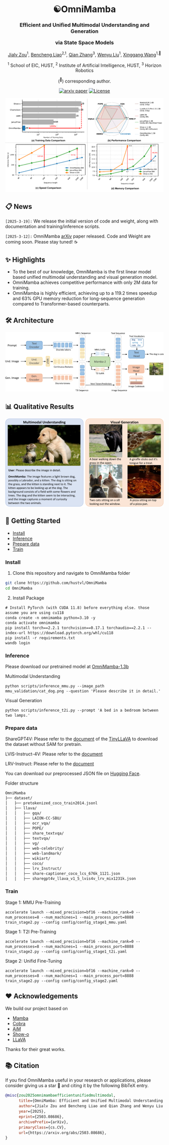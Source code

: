 <div align ="center">
<h1>☯OmniMamba </h1>
<h3>Efficient and Unified Multimodal Understanding and Generation 
  
via State Space Models</h3>

[Jialv Zou](https://github.com/Doctor-James)<sup>1</sup>, [Bencheng Liao](https://github.com/LegendBC)<sup>2,1</sup>, [Qian Zhang](https://scholar.google.com/citations?user=pCY-bikAAAAJ&hl=zh-CN)<sup>3</sup>, [Wenyu Liu](http://eic.hust.edu.cn/professor/liuwenyu/)<sup>1</sup>, [Xinggang Wang](https://xwcv.github.io/)<sup>1,📧</sup>

<sup>1</sup>  School of EIC, HUST, <sup>2</sup>  Institute of Artificial Intelligence, HUST,   <sup>3</sup> Horizon Robotics

(<sup>📧</sup>) corresponding author.


[![arxiv paper](https://img.shields.io/badge/arXiv-Paper-red)](https://arxiv.org/abs/2503.08686)
[![License](https://img.shields.io/badge/License-Apache%202.0-blue.svg)](https://opensource.org/licenses/Apache-2.0)

</div>

<div align="center">
<img src="./assets/teaser.png">
</div>

## 📋 News
`[2025-3-19]:` We release the initial version of code and weight, along with documentation and training/inference scripts.

`[2025-3-12]:` OmniMamba [arXiv](https://arxiv.org/abs/2503.08686) paper released. Code and Weight are coming soon. Please stay tuned! ☕️

## ✨ Highlights
* To the best of our knowledge, OmniMamba is the first linear model based unified multimodal understanding and visual generation model.
* OmniMamba achieves competitive performance with only 2M data for training.
* OmniMamba is highly efficient, achieving up to a 119.2 times speedup and 63\% GPU memory reduction for long-sequence generation compared to Transformer-based counterparts.

## 🛠️ Architecture

</div>

<div align="center">
<img src="./assets/arch.png">
</div>

## 📊 Qualitative Results


<div align="center">
<img src="./assets/vis.png">
</div>

<!-- ## [Main Results](docs/Results.md)

## Getting Started -->
## 🏁 Getting Started

- [Install](#install)
- [Inference](#inference)
- [Prepare data](#prepare-data)
- [Train](#train)

<!-- - [Evaluation](docs/Evaluation.md) -->


### Install

1. Clone this repository and navigate to OmniMamba folder
```bash
git clone https://github.com/hustvl/OmniMamba
cd OmniMamba
```

2. Install Package
```Shell
# Install PyTorch (with CUDA 11.8) before everything else. those assume you are using cu118
conda create -n omnimamba python=3.10 -y
conda activate omnimamba
pip install torch==2.2.1 torchvision==0.17.1 torchaudio==2.2.1 --index-url https://download.pytorch.org/whl/cu118
pip install -r requirements.txt
wandb login
```

### Inference
Please download our pretrained model at [OmniMamba-1.3b](https://huggingface.co/hustvl/OmniMamba)

Multimodal Understanding
```
python scripts/inference_mmu.py --image_path mmu_validation/cat_dog.png --question 'Please describe it in detail.'
```
Visual Generation
```
python scripts/inference_t2i.py --prompt 'A bed in a bedroom between two lamps.'
```

### Prepare data
ShareGPT4V: Please refer to the [document](https://tinyllava-factory.readthedocs.io/en/latest/Prepare%20Datasets.html#id2) of the [TinyLLaVA](https://github.com/TinyLLaVA/TinyLLaVA_Factory) to download the dataset without SAM for pretrain.

LVIS-Instruct-4V: Please refer to the [document](https://huggingface.co/datasets/X2FD/LVIS-Instruct4V)

LRV-Instruct: Please refer to the [document](https://github.com/FuxiaoLiu/LRV-Instruction)

You can download our preprocessed JSON file on [Hugging Face](https://huggingface.co/hustvl/OmniMamba).

Folder structure
```
OmniMamba
├── dataset/
│   ├── pretokenized_coco_train2014.jsonl
│   ├── llava/
│   │   ├── gqa/
│   │   ├── LAION-CC-SBU/
│   │   ├── ocr_vqa/
│   │   ├── POPE/
│   │   ├── share_textvqa/
│   │   ├── textvqa/
│   │   ├── vg/
│   │   ├── web-celebrity/
│   │   ├── web-landmark/
│   │   ├── wikiart/
│   │   ├── coco/
│   │   ├── lrv_Instruct/
│   │   ├── share-captioner_coco_lcs_676k_1121.json
│   │   ├── sharegpt4v_llava_v1_5_lvis4v_lrv_mix1231k.json
```

### Train
Stage 1: MMU Pre-Training
```
accelerate launch --mixed_precision=bf16 --machine_rank=0 --num_processes=8 --num_machines=1 --main_process_port=8888 train_stage2.py --config config/config_stage1_mmu.yaml
```

Stage 1: T2I Pre-Training
```
accelerate launch --mixed_precision=bf16 --machine_rank=0 --num_processes=8 --num_machines=1 --main_process_port=8888 train_stage2.py --config config/config_stage1_t2i.yaml
```

Stage 2: Unifid Fine-Tuning
```
accelerate launch --mixed_precision=bf16 --machine_rank=0 --num_processes=8 --num_machines=1 --main_process_port=8888 train_stage2.py --config config/config_stage2.yaml
```

## ❤️ Acknowledgements
We build our project based on
- [Mamba](https://github.com/state-spaces/mamba)
- [Cobra](https://github.com/h-zhao1997/cobra)
- [AiM](https://github.com/hp-l33/AiM)
- [Show-o](https://github.com/showlab/Show-o)
- [LLaVA](https://github.com/haotian-liu/LLaVA)

Thanks for their great works.

## 📚 Citation
If you find OmniMamba useful in your research or applications, please consider giving us a star &#127775; and citing it by the following BibTeX entry.


```bibtex
@misc{zou2025omnimambaefficientunifiedmultimodal,
      title={OmniMamba: Efficient and Unified Multimodal Understanding and Generation via State Space Models}, 
      author={Jialv Zou and Bencheng Liao and Qian Zhang and Wenyu Liu and Xinggang Wang},
      year={2025},
      eprint={2503.08686},
      archivePrefix={arXiv},
      primaryClass={cs.CV},
      url={https://arxiv.org/abs/2503.08686}, 
}
```
